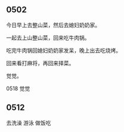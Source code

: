 ## 0502

今日早上去整山菜，然后去媳妇奶奶家。

一起去上山整山菜，回来吃牛肉锅。

吃完牛肉锅回媳妇奶奶家发呆，晚上出去吃烧烤。

回来看打麻将，再回来择菜。

觉觉。


0518
觉觉

## 0512

去洗澡
游泳
做饭吃
